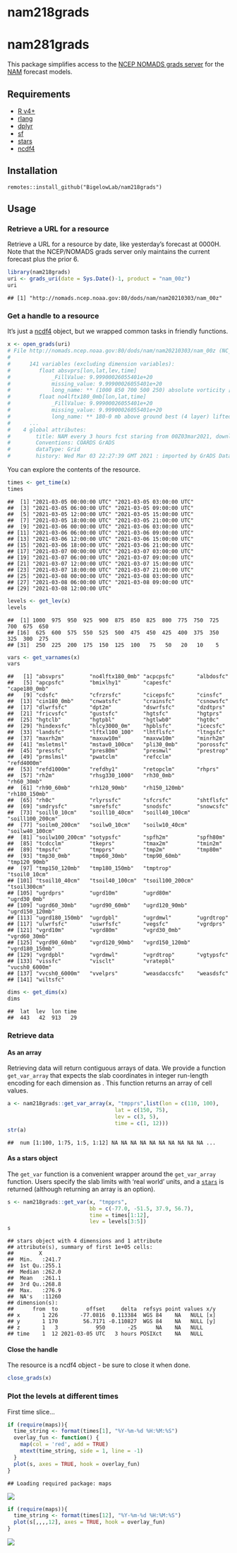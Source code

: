 nam218grads
================

# nam281grads

This package simplifies access to the [NCEP NOMADS grads
server](http://nomads.ncep.noaa.gov:80/dods/nam) for the
[NAM](https://www.ncdc.noaa.gov/data-access/model-data/model-datasets/north-american-mesoscale-forecast-system-nam)
forecast models.

## Requirements

-   [R v4+](https://www.r-project.org/)
-   [rlang](https://CRAN.R-project.org/package=rlang)
-   [dplyr](https://CRAN.R-project.org/package=dplyr)
-   [sf](https://CRAN.R-project.org/package=sf)
-   [stars](https://CRAN.R-project.org/package=stars)
-   [ncdf4](https://CRAN.R-project.org/package=ncdf4)

## Installation

    remotes::install_github("BigelowLab/nam218grads")

## Usage

### Retrieve a URL for a resource

Retrieve a URL for a resource by date, like yesterday’s forecast at
0000H. Note that the NCEP/NOMADS grads server only maintains the current
forecast plus the prior 6.

``` r
library(nam218grads)
uri <- grads_uri(date = Sys.Date()-1, product = "nam_00z")
uri
```

    ## [1] "http://nomads.ncep.noaa.gov:80/dods/nam/nam20210303/nam_00z"

### Get a handle to a resource

It’s just a [ncdf4](https://CRAN.R-project.org/package=ncdf4) object,
but we wrapped common tasks in friendly functions.

``` r
x <- open_grads(uri)
# File http://nomads.ncep.noaa.gov:80/dods/nam/nam20210303/nam_00z (NC_FORMAT_CLASSIC):
# 
#      141 variables (excluding dimension variables):
#         float absvprs[lon,lat,lev,time]   
#             _FillValue: 9.99900026055401e+20
#             missing_value: 9.99900026055401e+20
#             long_name: ** (1000 850 700 500 250) absolute vorticity [1/s] 
#         float no4lftx180_0mb[lon,lat,time]   
#             _FillValue: 9.99900026055401e+20
#             missing_value: 9.99900026055401e+20
#             long_name: ** 180-0 mb above ground best (4 layer) lifted index [k] 
#      ...
#    4 global attributes:
#        title: NAM every 3 hours fcst staring from 00Z03mar2021, download Mar 03 02:38 UTC
#        Conventions: COARDS GrADS
#        dataType: Grid
#        history: Wed Mar 03 22:27:39 GMT 2021 : imported by GrADS Data Server 2.0
```

You can explore the contents of the resource.

``` r
times <- get_time(x)
times
```

    ##  [1] "2021-03-05 00:00:00 UTC" "2021-03-05 03:00:00 UTC"
    ##  [3] "2021-03-05 06:00:00 UTC" "2021-03-05 09:00:00 UTC"
    ##  [5] "2021-03-05 12:00:00 UTC" "2021-03-05 15:00:00 UTC"
    ##  [7] "2021-03-05 18:00:00 UTC" "2021-03-05 21:00:00 UTC"
    ##  [9] "2021-03-06 00:00:00 UTC" "2021-03-06 03:00:00 UTC"
    ## [11] "2021-03-06 06:00:00 UTC" "2021-03-06 09:00:00 UTC"
    ## [13] "2021-03-06 12:00:00 UTC" "2021-03-06 15:00:00 UTC"
    ## [15] "2021-03-06 18:00:00 UTC" "2021-03-06 21:00:00 UTC"
    ## [17] "2021-03-07 00:00:00 UTC" "2021-03-07 03:00:00 UTC"
    ## [19] "2021-03-07 06:00:00 UTC" "2021-03-07 09:00:00 UTC"
    ## [21] "2021-03-07 12:00:00 UTC" "2021-03-07 15:00:00 UTC"
    ## [23] "2021-03-07 18:00:00 UTC" "2021-03-07 21:00:00 UTC"
    ## [25] "2021-03-08 00:00:00 UTC" "2021-03-08 03:00:00 UTC"
    ## [27] "2021-03-08 06:00:00 UTC" "2021-03-08 09:00:00 UTC"
    ## [29] "2021-03-08 12:00:00 UTC"

``` r
levels <- get_lev(x)
levels
```

    ##  [1] 1000  975  950  925  900  875  850  825  800  775  750  725  700  675  650
    ## [16]  625  600  575  550  525  500  475  450  425  400  375  350  325  300  275
    ## [31]  250  225  200  175  150  125  100   75   50   20   10    5

``` r
vars <- get_varnames(x)
vars
```

    ##   [1] "absvprs"        "no4lftx180_0mb" "acpcpsfc"       "albdosfc"      
    ##   [5] "apcpsfc"        "bmixlhy1"       "capesfc"        "cape180_0mb"   
    ##   [9] "cdsfc"          "cfrzrsfc"       "cicepsfc"       "cinsfc"        
    ##  [13] "cin180_0mb"     "cnwatsfc"       "crainsfc"       "csnowsfc"      
    ##  [17] "dlwrfsfc"       "dpt2m"          "dswrfsfc"       "dzdtprs"       
    ##  [21] "fricvsfc"       "gustsfc"        "hgtsfc"         "hgtprs"        
    ##  [25] "hgtclb"         "hgtpbl"         "hgtlwb0"        "hgt0c"         
    ##  [29] "hindexsfc"      "hlcy3000_0m"    "hpblsfc"        "icecsfc"       
    ##  [33] "landsfc"        "lftxl100_100"   "lhtflsfc"       "ltngsfc"       
    ##  [37] "maxrh2m"        "maxuw10m"       "maxvw10m"       "minrh2m"       
    ##  [41] "msletmsl"       "mstav0_100cm"   "pli30_0mb"      "porossfc"      
    ##  [45] "pressfc"        "pres80m"        "presmwl"        "prestrop"      
    ##  [49] "prmslmsl"       "pwatclm"        "refcclm"        "refd4000m"     
    ##  [53] "refd1000m"      "refdhy1"        "retopclm"       "rhprs"         
    ##  [57] "rh2m"           "rhsg330_1000"   "rh30_0mb"       "rh60_30mb"     
    ##  [61] "rh90_60mb"      "rh120_90mb"     "rh150_120mb"    "rh180_150mb"   
    ##  [65] "rh0c"           "rlyrssfc"       "sfcrsfc"        "shtflsfc"      
    ##  [69] "smdrysfc"       "smrefsfc"       "snodsfc"        "snowcsfc"      
    ##  [73] "soill0_10cm"    "soill10_40cm"   "soill40_100cm"  "soill100_200cm"
    ##  [77] "soilm0_200cm"   "soilw0_10cm"    "soilw10_40cm"   "soilw40_100cm" 
    ##  [81] "soilw100_200cm" "sotypsfc"       "spfh2m"         "spfh80m"       
    ##  [85] "tcdcclm"        "tkeprs"         "tmax2m"         "tmin2m"        
    ##  [89] "tmpsfc"         "tmpprs"         "tmp2m"          "tmp80m"        
    ##  [93] "tmp30_0mb"      "tmp60_30mb"     "tmp90_60mb"     "tmp120_90mb"   
    ##  [97] "tmp150_120mb"   "tmp180_150mb"   "tmptrop"        "tsoil0_10cm"   
    ## [101] "tsoil10_40cm"   "tsoil40_100cm"  "tsoil100_200cm" "tsoil300cm"    
    ## [105] "ugrdprs"        "ugrd10m"        "ugrd80m"        "ugrd30_0mb"    
    ## [109] "ugrd60_30mb"    "ugrd90_60mb"    "ugrd120_90mb"   "ugrd150_120mb" 
    ## [113] "ugrd180_150mb"  "ugrdpbl"        "ugrdmwl"        "ugrdtrop"      
    ## [117] "ulwrfsfc"       "uswrfsfc"       "vegsfc"         "vgrdprs"       
    ## [121] "vgrd10m"        "vgrd80m"        "vgrd30_0mb"     "vgrd60_30mb"   
    ## [125] "vgrd90_60mb"    "vgrd120_90mb"   "vgrd150_120mb"  "vgrd180_150mb" 
    ## [129] "vgrdpbl"        "vgrdmwl"        "vgrdtrop"       "vgtypsfc"      
    ## [133] "vissfc"         "visclt"         "vratepbl"       "vucsh0_6000m"  
    ## [137] "vvcsh0_6000m"   "vvelprs"        "weasdaccsfc"    "weasdsfc"      
    ## [141] "wiltsfc"

``` r
dims <- get_dims(x)
dims
```

    ##  lat  lev  lon time 
    ##  443   42  913   29

### Retrieve data

#### As an array

Retrieving data will return contiguous arrays of data. We provide a
function `get_var_array` that expects the slab coordinates in integer
run-length encoding for each dimension as . This function returns an
array of cell values.

``` r
a <- nam218grads::get_var_array(x, "tmpprs",list(lon = c(110, 100),
                                  lat = c(150, 75),
                                  lev = c(3, 5),
                                  time = c(1, 12)))
str(a)
```

    ##  num [1:100, 1:75, 1:5, 1:12] NA NA NA NA NA NA NA NA NA NA ...

#### As a stars object

The `get_var` function is a convenient wrapper around the
`get_var_array` function. Users specify the slab limits with ‘real
world’ units, and a [`stars`](https://r-spatial.github.io/stars/) is
returned (although returning an array is an option).

``` r
s <- nam218grads::get_var(x, "tmpprs",
                          bb = c(-77.0, -51.5, 37.9, 56.7),
                          time = times[1:12],
                          lev = levels[3:5])
s
```

    ## stars object with 4 dimensions and 1 attribute
    ## attribute(s), summary of first 1e+05 cells:
    ##        X        
    ##  Min.   :241.7  
    ##  1st Qu.:255.1  
    ##  Median :262.0  
    ##  Mean   :261.1  
    ##  3rd Qu.:268.8  
    ##  Max.   :276.9  
    ##  NA's   :11260  
    ## dimension(s):
    ##      from  to         offset     delta  refsys point values x/y
    ## x       1 226       -77.0816  0.113384  WGS 84    NA   NULL [x]
    ## y       1 170        56.7171 -0.110827  WGS 84    NA   NULL [y]
    ## z       1   3            950       -25      NA    NA   NULL    
    ## time    1  12 2021-03-05 UTC   3 hours POSIXct    NA   NULL

#### Close the handle

The resource is a ncdf4 object - be sure to close it when done.

``` r
close_grads(x)
```

### Plot the levels at different times

First time slice…

``` r
if (require(maps)){
  time_string <- format(times[1], "%Y-%m-%d %H:%M:%S")
  overlay_fun <- function() {
    map(col = 'red', add = TRUE)
    mtext(time_string, side = 1, line = -1)
  }
  plot(s, axes = TRUE, hook = overlay_fun)
}
```

    ## Loading required package: maps

![](README_files/figure-gfm/plot_time_1-1.png)<!-- -->

``` r
if (require(maps)){
  time_string <- format(times[12], "%Y-%m-%d %H:%M:%S")
  plot(s[,,,,12], axes = TRUE, hook = overlay_fun)
}
```

![](README_files/figure-gfm/plot_time_12-1.png)<!-- -->

